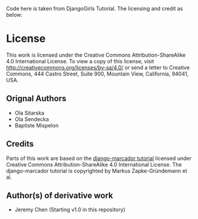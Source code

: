 Code here is taken from DjangoGirls Tutorial. The licensing and credit as below:

# License

This work is licensed under the Creative Commons Attribution-ShareAlike 4.0
International License. To view a copy of this license, visit
http://creativecommons.org/licenses/by-sa/4.0/ or send a letter to Creative
Commons, 444 Castro Street, Suite 900, Mountain View, California, 94041, USA.

## Orignal Authors

- Ola Sitarska
- Ola Sendecka
- Baptiste Mispelon

## Credits

Parts of this work are based on the [django-marcador
tutorial](http://django-marcador.keimlink.de/) licensed under Creative Commons
Attribution-ShareAlike 4.0 International License. The django-marcador tutorial
is copyrighted by Markus Zapke-Gründemann et al.

## Author(s) of derivative work

- Jeremy Chen (Starting v1.0 in this repository)

